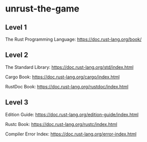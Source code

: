 # unrust-the-game

## Level 1

The Rust Programming Language: https://doc.rust-lang.org/book/

## Level 2

The Standard Library: https://doc.rust-lang.org/std/index.html

Cargo Book: https://doc.rust-lang.org/cargo/index.html

RustDoc Book: https://doc.rust-lang.org/rustdoc/index.html

## Level 3

Edition Guide: https://doc.rust-lang.org/edition-guide/index.html

Rustc Book: https://doc.rust-lang.org/rustc/index.html

Compiler Error Index: https://doc.rust-lang.org/error-index.html


